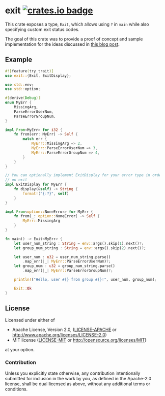 # exit [![crates.io badge](https://img.shields.io/crates/v/exit.svg)](https://crates.io/crates/exit)

This crate exposes a type, `Exit`, which allows using `?` in `main` while also specifying custom exit status codes. 

The goal of this crate was to provide a proof of concept and sample implementation for the ideas discussed in [this blog post](https://www.joshmcguigan.com/blog/custom-exit-status-codes-rust/). 

## Example

```rust
#![feature(try_trait)]
use exit::{Exit, ExitDisplay};

use std::env;
use std::option;

#[derive(Debug)]
enum MyErr {
    MissingArg,
    ParseErrorUserNum,
    ParseErrorGroupNum,
}

impl From<MyErr> for i32 {
    fn from(err: MyErr) -> Self {
        match err {
            MyErr::MissingArg => 2,
            MyErr::ParseErrorUserNum => 3,
            MyErr::ParseErrorGroupNum => 4,
        }
    }
}

// You can optionally implement ExitDisplay for your error type in order to print an error message
// on exit
impl ExitDisplay for MyErr {
    fn display(&self) -> String {
        format!("{:?}", self)
    }
}

impl From<option::NoneError> for MyErr {
    fn from(_: option::NoneError) -> Self {
        MyErr::MissingArg
    }
}

fn main() -> Exit<MyErr> {
    let user_num_string : String = env::args().skip(1).next()?;
    let group_num_string : String = env::args().skip(2).next()?;

    let user_num : u32 = user_num_string.parse()
        .map_err(|_| MyErr::ParseErrorUserNum)?;
    let group_num : u32 = group_num_string.parse()
        .map_err(|_| MyErr::ParseErrorGroupNum)?;

    println!("Hello, user #{} from group #{}!", user_num, group_num);

    Exit::Ok
}
```

## License

Licensed under either of

 * Apache License, Version 2.0, ([LICENSE-APACHE](LICENSE-APACHE) or http://www.apache.org/licenses/LICENSE-2.0)
 * MIT license ([LICENSE-MIT](LICENSE-MIT) or http://opensource.org/licenses/MIT)

at your option.

### Contribution

Unless you explicitly state otherwise, any contribution intentionally submitted for inclusion in the work by you, as defined in the Apache-2.0 license, shall be dual licensed as above, without any additional terms or conditions.
